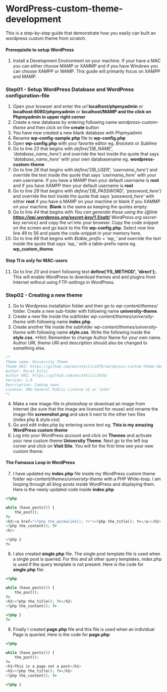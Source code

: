 # WordPress-custom-theme-development
This is a step-by-step guide that demonstrate how you easily can built an wordpress custom theme from scratch.

#### Prerequisite to setup WordPress
1. Install a Development Environment on your machine. If your have a MAC you can either choose MAMP or XAMMP and if you have Windows you can choose XAMPP or WAMP. This guide will primarily focus on XAMPP and MAMP.

### Step01 - Setup WordPress Database and WordPress configuration-file
1. Open your browser and enter the _url_ **localhost/phpmyadmin** or **localhost:8080/phpmyadmin** or **localhost/MAMP and the click on Phpmyadmin in upper right corner**
2. Create a new database by entering following name _wordpress-custom-theme_ and then click on the **create** button
3. You have now created a new blank database with Phpmyadmin
4. Rename **wp-config-sample.php** file to **wp-config.php**
5. Open **wp-config.php** with your favorite editor eg. *Brackets* or *Sublime*
6. Go to line *23* that begins with _define('DB_NAME', 'database_name_here')_ and override the text inside the quote that says _'database_name_here'_ with your own databasename eg. **wordpress-custom-theme**
7. Go to line *26* that begins with _define('DB_USER', 'username_here')_ and override the text inside the quote that says _'username_here'_ with your own username. If you have a MAMP then your default username is **root** and if you have XAMPP then your default username is **root**
8. Go to line *29* that begins with _define('DB_PASSWORD', 'password_here')_ and override the text inside the quote that says _'password_here'_ with either **root** if you have a MAMP on your machine or blank if you XAMMP on your machine. **Blank** is the same as keeping the quotes empty.
9. Go to line *44* that begins with *You can generate these using the {@link **https://api.wordpress.org/secret-key/1.1/salt/** WordPress.org secret-key service}* and copy the url into your browser. Copy the code snippet on the screen and go back to the file **wp-config.php**. Select now line line  49 to 56 and paste the code-snippet in your memory here.
10. Go to line *66* that begins with _$table_prefix  = 'wp\_'_ and override the text inside the quote that says _'wp\_'_ with a table-prefix name eg. **wp_custom_theme**.
#### Step 11 is only for MAC-users 
11. Go to line *20* and insert following text **define('FS_METHOD', 'direct');**. This will enable WordPress to download themes and and plugins from Internet without using FTP-settings in WordPress.

### Step02  - Creating a new theme
1. Go to Wordpress installation folder and then go to *wp-content/themes/* folder. Create a new sub-folder with following name **university-theme**. 
2. Create a new file inside the subfolder *wp-content/themes/university-theme* with following name **index.php**.
3. Create another file inside the subfolder *wp-content/themes/university-theme* with following name **style.css**. Write the  following inside the **style.css**. *Hint: Remember to change Author Name for your own name. Author URI, theme URI and description should also be changed to something else.
```CSS
/*
Theme name: University Theme
Theme URI: https://github.com/muratkilic1978/wordpress-custom-theme-development
Author: Murat Kilic
Author URI: https://github.com/muratkilic1978/
Version: 1.0
Description: Coming soon
License: GNU General Public License v2 or later
*/
```
4. Make a new image-file in photoshop or download an image from Internet (be sure that the image are licensed for reuse) and rename the image-file **screenshot.png** and save it next to the other two files (index.php & style.css)
5. Go and edit index.php by entering some text eg. **This is my amazing WordPress custom theme**
6. Log into your WordPress account and click on **Themes** and activate your new custom theme **University Theme**. Next go to the left top corner and click on **Visit Site**. You will for the first time see your new custom theme.

#### The Famaous Loop in WordPress
7. I have updated my **index.php** file inside my WordPress custom theme folder *wp-content/themes/university-theme* with a PHP While-loop. I am looping through all blog-posts inside WordPress and displaying them. Here is the newly updated code inside **index.php**
```PHP
<?php

while (have_posts()) {
    the_post();
?>
<h2><a href="<?php the_permalink(); ?>"><?php the_title(); ?></a></h2>
<?php the_content(); ?>
<hr>

<?php }
?>
```
8. I also created **single.php** file. The single post template file is used when a single post is queried. For this and all other query templates, index.php is used if the query template is not present. Here is the code for **single.php** file:
```PHP
<?php

while (have_posts()) {
    the_post();
?>
<h2><?php the_title(); ?></h2>
<?php the_content(); ?>

<?php }
?>
```
8. Finally I created **page.php** file and this file is used when an individual Page is queried. Here is the code for **page.php**:
```PHP
<?php

while (have_posts()) {
    the_post();
?>
<h1>This is a page not a post</h1>
<h2><?php the_title(); ?></h2>
<?php the_content(); ?>

<?php }
```
